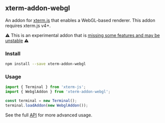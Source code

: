 ## xterm-addon-webgl

An addon for [xterm.js](https://github.com/xtermjs/xterm.js) that enables a WebGL-based renderer. This addon requires xterm.js v4+.

⚠️ This is an experimental addon that is [missing some features and may be unstable](https://github.com/xtermjs/xterm.js/issues?q=is%3Aopen+is%3Aissue+label%3Aarea%2Faddon%2Fwebgl) ⚠️

### Install

```bash
npm install --save xterm-addon-webgl
```

### Usage

```ts
import { Terminal } from 'xterm-js';
import { WebglAddon } from 'xterm-addon-webgl';

const terminal = new Terminal();
terminal.loadAddon(new WebglAddon());
```

See the full [API](https://github.com/xtermjs/xterm.js/blob/master/addons/xterm-addon-webgl/typings/xterm-addon-webgl.d.ts) for more advanced usage.
